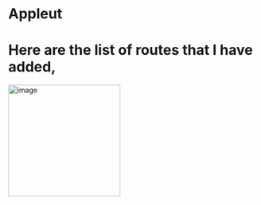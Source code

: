 # Appleut
# Here are the list of routes that I have added,

<img width="225" alt="image" src="https://user-images.githubusercontent.com/75922615/166102661-4cbf1da1-c83e-4358-bf94-2289120db686.png">
